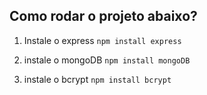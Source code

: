 ## Como rodar o projeto abaixo?

1. Instale o express
    `npm install express`

2. instale o mongoDB
    `npm install mongoDB`

4. instale o bcrypt
    `npm install bcrypt`